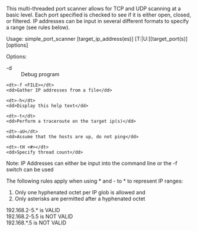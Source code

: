 This multi-threaded port scanner allows for TCP and UDP scanning at a basic level. Each port specified is checked to see if it is either open, closed, or filtered. IP addresses can be input in several different formats to specify a range (see rules below).

Usage: simple_port_scanner [target_ip_address(es)] [T:|U:][target_port(s)] [options]

Options:
<dl>          
	<dt>-d</dt>
	<dd>Debug program</dd>
	     
	<dt>-f <FILE></dt>
	<dd>Gather IP addresses from a file</dd>
	    	
	<dt>-h</dt>
	<dd>Display this help text</dd>
	         
	<dt>-t</dt>
	<dd>Perform a traceroute on the target ip(s)</dd>
	
	<dt>-aU</dt>
	<dd>Assume that the hosts are up, do not ping</dd>
	
	<dt>-tH <#></dt>
	<dd>Specify thread count</dd>
</dl>		

Note: IP Addresses can either be input into the command line or the -f switch can be used

The following rules apply when using * and - to * to represent IP ranges:
<ol>
<li>Only one hyphenated octet per IP glob is allowed and
<li>Only asterisks are permitted after a hyphenated octet
</ol>
192.168.2-5.* is VALID<br />
192.168.2-5.5 is NOT VALID<br />
192.168.*.5 is NOT VALID<br />

